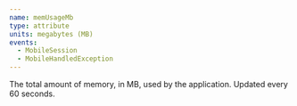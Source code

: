 ```yaml
---
name: memUsageMb
type: attribute
units: megabytes (MB)
events:
  - MobileSession
  - MobileHandledException
---
```


The total amount of memory, in MB, used by the application. Updated every 60 seconds.